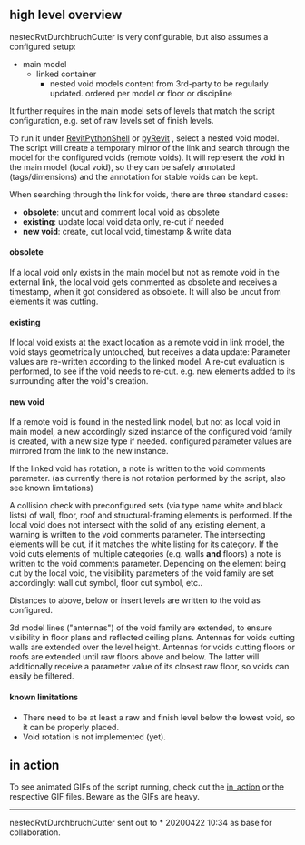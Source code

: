 ## high level overview

nestedRvtDurchbruchCutter is very configurable, 
but also assumes a configured setup:

* main model
    * linked container
        * nested void models content from 3rd-party to be regularly updated.
          ordered per model or floor or discipline

It further requires in the main model sets of levels that match the script 
configuration, e.g. set of raw levels set of finish levels.

To run it under [RevitPythonShell](https://github.com/architecture-building-systems/revitpythonshell) 
or [pyRevit](https://github.com/eirannejad/pyRevit) , select a nested void model.
The script will create a temporary mirror of the link and search through the model
for the configured voids (remote voids). It will represent the void in the main 
model (local void), so they can be safely annotated (tags/dimensions) and the 
annotation for stable voids can be kept.

When searching through the link for voids, there are three standard cases:

* **obsolete**: uncut and comment local void as obsolete
* **existing**: update local void data only, re-cut if needed
* **new void**: create, cut local void, timestamp & write data


#### obsolete
If a local void only exists in the main model but not as remote void in 
the external link, the local void gets commented as obsolete and receives 
a timestamp, when it got considered as obsolete. 
It will also be uncut from elements it was cutting.


#### existing
If local void exists at the exact location as a remote void in link model, 
the void stays geometrically untouched, but receives a data update: 
Parameter values are re-written according to the linked model.
A re-cut evaluation is performed, to see if the void needs to re-cut. 
e.g. new elements added to its surrounding after the void's creation.


#### new void
If a remote void is found in the nested link model, but not as local void in 
main model, a new accordingly sized instance of the configured void family 
is created, with a new size type if needed. configured parameter values are 
mirrored from the link to the new instance. 

If the linked void has rotation, a note is written to the void comments 
parameter. (as currently there is not rotation performed by the script, 
also see known limitations)

A collision check with preconfigured sets (via type name white and black lists) 
of wall, floor, roof and structural-framing elements is performed. 
If the local void does not intersect with the solid of any existing element, 
a warning is written to the void comments parameter.
The intersecting elements will be cut, if it matches the white listing for 
its category. 
If the void cuts elements of multiple categories (e.g. walls **and** floors) 
a note is written to the void comments parameter. 
Depending on the element being cut by the local void, the visibility parameters 
of the void family are set accordingly: wall cut symbol, floor cut symbol, etc..

Distances to above, below or insert levels are written to the void as configured.

3d model lines ("antennas") of the void family are extended, to ensure 
visibility in floor plans and reflected ceiling plans.
Antennas for voids cutting walls are extended over the level height. 
Antennas for voids cutting floors or roofs are extended until raw floors 
above and below. The latter will additionally receive a parameter value 
of its closest raw floor, so voids can easily be filtered.


#### known limitations
* There need to be at least a raw and finish level below the lowest void, 
so it can be properly placed.
* Void rotation is not implemented (yet).


## in action

To see animated GIFs of the script running, check out the [in_action](in_action.md)
or the respective GIF files. Beware as the GIFs are heavy.


-----

nestedRvtDurchbruchCutter sent out to * 
20200422 10:34 as base for collaboration.

